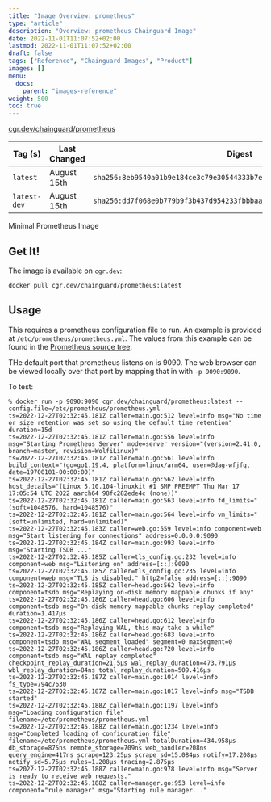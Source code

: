 ```yaml
---
title: "Image Overview: prometheus"
type: "article"
description: "Overview: prometheus Chainguard Image"
date: 2022-11-01T11:07:52+02:00
lastmod: 2022-11-01T11:07:52+02:00
draft: false
tags: ["Reference", "Chainguard Images", "Product"]
images: []
menu:
  docs:
    parent: "images-reference"
weight: 500
toc: true
---
```


[cgr.dev/chainguard/prometheus](https://github.com/chainguard-images/images/tree/main/images/prometheus)

| Tag (s)       | Last Changed | Digest                                                                    |
|---------------|--------------|---------------------------------------------------------------------------|
|  `latest`     | August 15th  | `sha256:8eb9540a01b9e184ce3c79e30544333b7e5e623a80cc1bffd4376f9e64c6ba31` |
|  `latest-dev` | August 15th  | `sha256:dd7f068e0b779b9f3b437d954233fbbbaaf5afe8471d335994ef092fa75e0533` |



Minimal Prometheus Image

## Get It!

The image is available on `cgr.dev`:

```
docker pull cgr.dev/chainguard/prometheus:latest
```

## Usage

This requires a prometheus configuration file to run.
An example is provided at `/etc/prometheus/prometheus.yml`.
The values from this example can be found in the [Prometheus source tree](https://github.com/prometheus/prometheus/blob/main/documentation/examples/prometheus.yml).

THe default port that prometheus listens on is 9090.
The web browser can be viewed locally over that port by mapping that in with `-p 9090:9090`.

To test:

```shell
% docker run -p 9090:9090 cgr.dev/chainguard/prometheus:latest --config.file=/etc/prometheus/prometheus.yml
ts=2022-12-27T02:32:45.181Z caller=main.go:512 level=info msg="No time or size retention was set so using the default time retention" duration=15d
ts=2022-12-27T02:32:45.181Z caller=main.go:556 level=info msg="Starting Prometheus Server" mode=server version="(version=2.41.0, branch=master, revision=WolfiLinux)"
ts=2022-12-27T02:32:45.181Z caller=main.go:561 level=info build_context="(go=go1.19.4, platform=linux/arm64, user=@dag-wfjfq, date=19700101-00:00:00)"
ts=2022-12-27T02:32:45.181Z caller=main.go:562 level=info host_details="(Linux 5.10.104-linuxkit #1 SMP PREEMPT Thu Mar 17 17:05:54 UTC 2022 aarch64 98fc282ede4c (none))"
ts=2022-12-27T02:32:45.181Z caller=main.go:563 level=info fd_limits="(soft=1048576, hard=1048576)"
ts=2022-12-27T02:32:45.181Z caller=main.go:564 level=info vm_limits="(soft=unlimited, hard=unlimited)"
ts=2022-12-27T02:32:45.183Z caller=web.go:559 level=info component=web msg="Start listening for connections" address=0.0.0.0:9090
ts=2022-12-27T02:32:45.184Z caller=main.go:993 level=info msg="Starting TSDB ..."
ts=2022-12-27T02:32:45.185Z caller=tls_config.go:232 level=info component=web msg="Listening on" address=[::]:9090
ts=2022-12-27T02:32:45.185Z caller=tls_config.go:235 level=info component=web msg="TLS is disabled." http2=false address=[::]:9090
ts=2022-12-27T02:32:45.185Z caller=head.go:562 level=info component=tsdb msg="Replaying on-disk memory mappable chunks if any"
ts=2022-12-27T02:32:45.186Z caller=head.go:606 level=info component=tsdb msg="On-disk memory mappable chunks replay completed" duration=1.417µs
ts=2022-12-27T02:32:45.186Z caller=head.go:612 level=info component=tsdb msg="Replaying WAL, this may take a while"
ts=2022-12-27T02:32:45.186Z caller=head.go:683 level=info component=tsdb msg="WAL segment loaded" segment=0 maxSegment=0
ts=2022-12-27T02:32:45.186Z caller=head.go:720 level=info component=tsdb msg="WAL replay completed" checkpoint_replay_duration=21.5µs wal_replay_duration=473.791µs wbl_replay_duration=84ns total_replay_duration=509.416µs
ts=2022-12-27T02:32:45.187Z caller=main.go:1014 level=info fs_type=794c7630
ts=2022-12-27T02:32:45.187Z caller=main.go:1017 level=info msg="TSDB started"
ts=2022-12-27T02:32:45.188Z caller=main.go:1197 level=info msg="Loading configuration file" filename=/etc/prometheus/prometheus.yml
ts=2022-12-27T02:32:45.188Z caller=main.go:1234 level=info msg="Completed loading of configuration file" filename=/etc/prometheus/prometheus.yml totalDuration=434.958µs db_storage=875ns remote_storage=709ns web_handler=208ns query_engine=417ns scrape=123.25µs scrape_sd=15.084µs notify=17.208µs notify_sd=5.75µs rules=1.208µs tracing=2.875µs
ts=2022-12-27T02:32:45.188Z caller=main.go:978 level=info msg="Server is ready to receive web requests."
ts=2022-12-27T02:32:45.188Z caller=manager.go:953 level=info component="rule manager" msg="Starting rule manager..."
```


